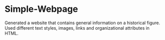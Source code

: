 # Simple-Webpage
Generated a website that contains general information on a historical figure. 
Used different text styles, images, links and organizational attributes in HTML.

